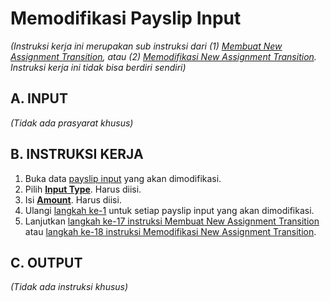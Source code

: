 # Memodifikasi Payslip Input

*(Instruksi kerja ini merupakan sub instruksi dari (1) [Membuat New Assignment Transition](./membuat.md), atau (2) [Memodifikasi New Assignment Transition](./modifikasi.md). Instruksi kerja ini tidak bisa berdiri sendiri)*

## A. INPUT

*(Tidak ada prasyarat khusus)*

## B. INSTRUKSI KERJA

1. <a name="l1">Buka</a> data [payslip input](./penjelasan.md#tabel-input-types) yang akan dimodifikasi.
2. Pilih **[Input Type](./penjelasan.md#field-transisi-input-type)**. Harus diisi.
3. Isi **[Amount](./penjelasan.md#field-transisi-input-type-amount)**. Harus diisi.
4. Ulangi [langkah ke-1](#l1) untuk setiap payslip input yang akan dimodifikasi.
5. Lanjutkan [langkah ke-17 instruksi Membuat New Assignment Transition](./membuat.md#l17) atau [langkah ke-18 instruksi Memodifikasi New Assignment Transition](./modifikasi.md#l18).

## C. OUTPUT

*(Tidak ada instruksi khusus)*
